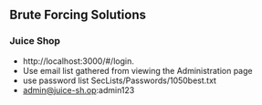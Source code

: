 ## Brute Forcing Solutions
### Juice Shop
* http://localhost:3000/#/login.
* Use email list gathered from viewing the Administration page
* use password list SecLists/Passwords/1050best.txt
* admin@juice-sh.op:admin123
